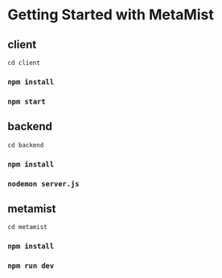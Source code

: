 # Getting Started with MetaMist

## client
`cd client`
### `npm install`
### `npm start`

## backend
`cd backend`
### `npm install`
### `nodemon server.js`

## metamist
`cd metamist`
### `npm install`
### `npm run dev`

